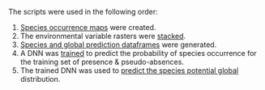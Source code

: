 The scripts were used in the following order:

1. [Species occurrence maps](1.Create_occurrence_maps) were created. 
2. The environmental variable rasters were [stacked](2.Stacking_environmental_rasters).
2. [Species and global prediction dataframes](3.Create_species_and_global_prediction_dataframes) were generated.
4. A DNN was [trained](4.Train_DNN) to predict the probability of species occurrence for the training set of presence \& pseudo-absences.
5. The trained DNN was used to [predict the species potential global](6.Global_predictions_trained_DNN) distribution. 
